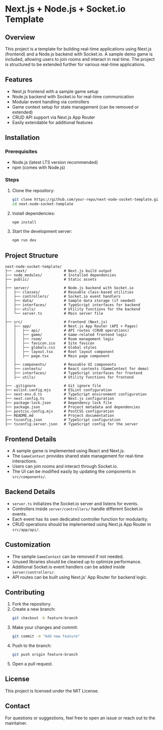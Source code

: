 # Next.js + Node.js + Socket.io Template

## Overview
This project is a template for building real-time applications using Next.js (frontend) and a Node.js backend with Socket.io. A sample demo game is included, allowing users to join rooms and interact in real time. The project is structured to be extended further for various real-time applications.

## Features
- Next.js frontend with a sample game setup
- Node.js backend with Socket.io for real-time communication
- Modular event handling via controllers
- Game context setup for state management (can be removed or extended)
- CRUD API support via Next.js App Router
- Easily extendable for additional features

## Installation

### Prerequisites
- Node.js (latest LTS version recommended)
- npm (comes with Node.js)

### Steps
1. Clone the repository:
   ```sh
   git clone https://github.com/your-repo/next-node-socket-template.git
   cd next-node-socket-template
   ```
2. Install dependencies:
   ```sh
   npm install
   ```
3. Start the development server:
   ```sh
   npm run dev
   ```

## Project Structure
```
next-node-socket-template/
├── .next/                 # Next.js build output
├── node_modules/          # Installed dependencies
├── public/                # Static assets
│
├── server/                # Node.js backend with Socket.io
│   ├── classes/           # Reusable class-based utilities
│   ├── controllers/       # Socket.io event handlers
│   ├── data/              # Sample data storage (if needed)
│   ├── interfaces/        # TypeScript interfaces for backend
│   ├── utils/             # Utility functions for the backend
│   └── server.ts          # Main server file
│
├── src/                   # Frontend (Next.js)
│   ├── app/               # Next.js App Router (API + Pages)
│   │   ├── api/           # API routes (CRUD operations)
│   │   ├── game/          # Game-related frontend logic
│   │   ├── room/          # Room management logic
│   │   ├── favicon.ico    # Site favicon
│   │   ├── globals.css    # Global styles
│   │   ├── layout.tsx     # Root layout component
│   │   ├── page.tsx       # Main page component
│   │
│   ├── components/        # Reusable UI components
│   ├── contexts/          # React contexts (GameContext for demo)
│   ├── interfaces/        # TypeScript interfaces for frontend
│   ├── utils/             # Utility functions for frontend
│
├── .gitignore             # Git ignore file
├── eslint.config.mjs      # ESLint configuration
├── next-env.d.ts          # TypeScript environment configuration
├── next.config.ts         # Next.js configuration
├── package-lock.json      # Dependency lock file
├── package.json           # Project metadata and dependencies
├── postcss.config.mjs     # PostCSS configuration
├── README.md              # Project documentation
├── tsconfig.json          # TypeScript configuration
├── tsconfig.server.json   # TypeScript config for the server
```

## Frontend Details
- A sample game is implemented using React and Next.js.
- The `GameContext` provides shared state management for real-time interactions.
- Users can join rooms and interact through Socket.io.
- The UI can be modified easily by updating the components in `src/components/`.

## Backend Details
- `server.ts` initializes the Socket.io server and listens for events.
- Controllers inside `server/controllers/` handle different Socket.io events.
- Each event has its own dedicated controller function for modularity.
- CRUD operations should be implemented using Next.js App Router in `src/app/api/`.

## Customization
- The sample `GameContext` can be removed if not needed.
- Unused libraries should be cleaned up to optimize performance.
- Additional Socket.io event handlers can be added inside `server/controllers/`.
- API routes can be built using Next.js' App Router for backend logic.

## Contributing
1. Fork the repository.
2. Create a new branch:
   ```sh
   git checkout -b feature-branch
   ```
3. Make your changes and commit:
   ```sh
   git commit -m "Add new feature"
   ```
4. Push to the branch:
   ```sh
   git push origin feature-branch
   ```
5. Open a pull request.

## License
This project is licensed under the MIT License.

## Contact
For questions or suggestions, feel free to open an issue or reach out to the maintainer.

